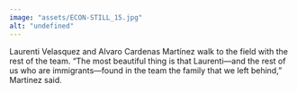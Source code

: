 ```yaml
---
image: "assets/ECON-STILL_15.jpg"
alt: "undefined"
---
```

Laurenti Velasquez and Alvaro Cardenas Martínez walk to the field with the rest of the team. “The most beautiful thing is that Laurenti—and the rest of us who are immigrants—found in the team the family that we left behind,” Martinez said.